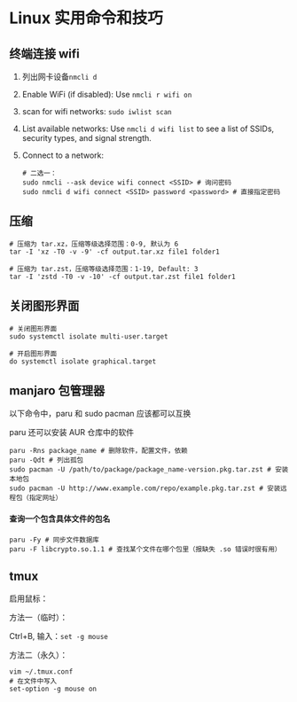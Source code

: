 # Linux 实用命令和技巧

## 终端连接 wifi 

1. 列出网卡设备`nmcli d`

2. Enable WiFi (if disabled): Use `nmcli r wifi on`

3. scan for wifi networks:  `sudo iwlist scan`

4. List available networks: Use `nmcli d wifi list` to see a list of SSIDs, security types, and signal strength.

5. Connect to a network: 

   ```shell
   # 二选一：
   sudo nmcli --ask device wifi connect <SSID> # 询问密码
   sudo nmcli d wifi connect <SSID> password <password> # 直接指定密码
   ```

## 压缩

```shell
# 压缩为 tar.xz，压缩等级选择范围：0-9, 默认为 6
tar -I 'xz -T0 -v -9' -cf output.tar.xz file1 folder1

# 压缩为 tar.zst，压缩等级选择范围：1-19, Default: 3
tar -I 'zstd -T0 -v -10' -cf output.tar.zst file1 folder1
```

## 关闭图形界面

```shell
# 关闭图形界面
sudo systemctl isolate multi-user.target

# 开启图形界面
do systemctl isolate graphical.target
```

## manjaro 包管理器

以下命令中，paru 和 sudo pacman 应该都可以互换

paru 还可以安装 AUR 仓库中的软件

```shell
paru -Rns package_name # 删除软件，配置文件，依赖
paru -Qdt # 列出孤包
sudo pacman -U /path/to/package/package_name-version.pkg.tar.zst # 安装本地包
sudo pacman -U http://www.example.com/repo/example.pkg.tar.zst # 安装远程包（指定网址）
```

#### 查询一个包含具体文件的包名

```shell
paru -Fy # 同步文件数据库
paru -F libcrypto.so.1.1 # 查找某个文件在哪个包里（报缺失 .so 错误时很有用）
```

## tmux

启用鼠标：

方法一（临时）：

Ctrl+B, 输入：`set -g mouse`

方法二（永久）：

```shell
vim ~/.tmux.conf
# 在文件中写入
set-option -g mouse on
```

